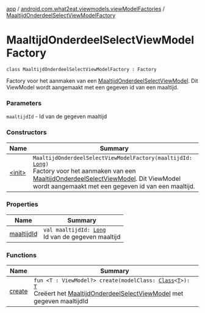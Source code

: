 [app](../../index.md) / [android.com.what2eat.viewmodels.viewModelFactories](../index.md) / [MaaltijdOnderdeelSelectViewModelFactory](./index.md)

# MaaltijdOnderdeelSelectViewModelFactory

`class MaaltijdOnderdeelSelectViewModelFactory : Factory`

Factory voor het aanmaken van een [MaaltijdOnderdeelSelectViewModel](../../android.com.what2eat.viewmodels/-maaltijd-onderdeel-select-view-model/index.md). Dit ViewModel wordt aangemaakt met
een gegeven id van een maaltijd.

### Parameters

`maaltijdId` - Id van de gegeven maaltijd

### Constructors

| Name | Summary |
|---|---|
| [&lt;init&gt;](-init-.md) | `MaaltijdOnderdeelSelectViewModelFactory(maaltijdId: `[`Long`](https://kotlinlang.org/api/latest/jvm/stdlib/kotlin/-long/index.html)`)`<br>Factory voor het aanmaken van een [MaaltijdOnderdeelSelectViewModel](../../android.com.what2eat.viewmodels/-maaltijd-onderdeel-select-view-model/index.md). Dit ViewModel wordt aangemaakt met een gegeven id van een maaltijd. |

### Properties

| Name | Summary |
|---|---|
| [maaltijdId](maaltijd-id.md) | `val maaltijdId: `[`Long`](https://kotlinlang.org/api/latest/jvm/stdlib/kotlin/-long/index.html)<br>Id van de gegeven maaltijd |

### Functions

| Name | Summary |
|---|---|
| [create](create.md) | `fun <T : ViewModel?> create(modelClass: `[`Class`](https://developer.android.com/reference/java/lang/Class.html)`<`[`T`](create.md#T)`>): `[`T`](create.md#T)<br>Creëert het [MaaltijdOnderdeelSelectViewModel](../../android.com.what2eat.viewmodels/-maaltijd-onderdeel-select-view-model/index.md) met gegeven maaltijdId |
